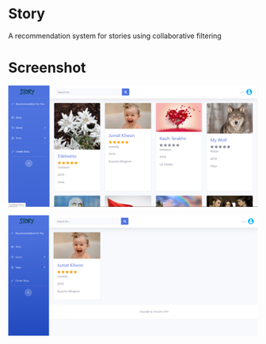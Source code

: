 # Story

A recommendation system for stories using collaborative filtering

# Screenshot

![Story](https://raw.githubusercontent.com/mercykristina/story/master/img/stories.png)


![Recommendation](https://raw.githubusercontent.com/mercykristina/story/master/img/recommender.png)

